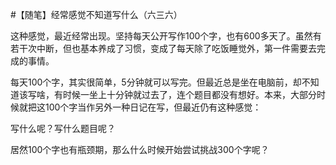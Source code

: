 #【随笔】经常感觉不知道写什么（六三六）

这种感觉，最近经常出现。坚持每天公开写作100个字，也有600多天了。虽然有若干次中断，但也基本养成了习惯，变成了每天除了吃饭睡觉外，第一件需要去完成的事情。

每天100个字，其实很简单，5分钟就可以写完。但最近总是坐在电脑前，却不知道该写啥，有时候一坐上十分钟就过去了，连个题目都没有想好。本来，大部分时候就把这100个字当作另外一种日记在写，但最近仍有这种感觉：

写什么呢？写什么题目呢？

居然100个字也有瓶颈期，那么什么时候开始尝试挑战300个字呢？
